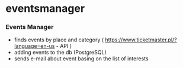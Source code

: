 # eventsmanager

### Events Manager 
- finds events by place and category ( https://www.ticketmaster.pl/?language=en-us - API )
- adding events to the db (PostgreSQL)
- sends e-mail about event basing on the list of interests 
